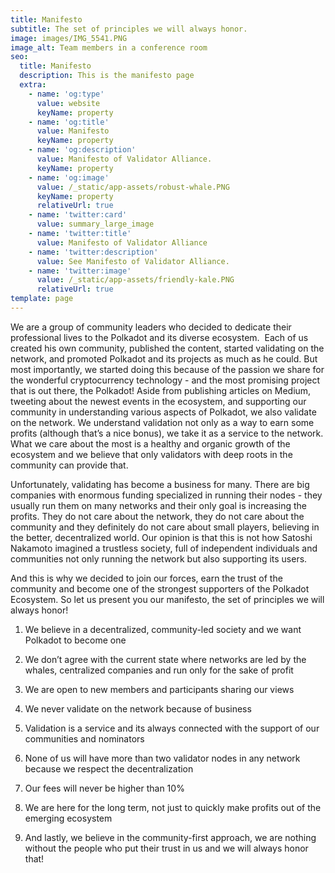 ```yaml
---
title: Manifesto
subtitle: The set of principles we will always honor.
image: images/IMG_5541.PNG
image_alt: Team members in a conference room
seo:
  title: Manifesto
  description: This is the manifesto page
  extra:
    - name: 'og:type'
      value: website
      keyName: property
    - name: 'og:title'
      value: Manifesto
      keyName: property
    - name: 'og:description'
      value: Manifesto of Validator Alliance.
      keyName: property
    - name: 'og:image'
      value: /_static/app-assets/robust-whale.PNG
      keyName: property
      relativeUrl: true
    - name: 'twitter:card'
      value: summary_large_image
    - name: 'twitter:title'
      value: Manifesto of Validator Alliance
    - name: 'twitter:description'
      value: See Manifesto of Validator Alliance.
    - name: 'twitter:image'
      value: /_static/app-assets/friendly-kale.PNG
      relativeUrl: true
template: page
---
```

We are a group of community leaders who decided to dedicate their professional lives to the Polkadot and its diverse ecosystem. 
Each of us created his own community, published the content, started validating on the network, and promoted Polkadot and its projects as much as he could. But most importantly, we started doing this because of the passion we share for the wonderful cryptocurrency technology - and the most promising project that is out there, the Polkadot!
Aside from publishing articles on Medium, tweeting about the newest events in the ecosystem, and supporting our community in understanding various aspects of Polkadot, we also validate on the network. We understand validation not only as a way to earn some profits (although that’s a nice bonus), we take it as a service to the network. What we care about the most is a healthy and organic growth of the ecosystem and we believe that only validators with deep roots in the community can provide that.

Unfortunately, validating has become a business for many. There are big companies with enormous funding specialized in running their nodes - they usually run them on many networks and their only goal is increasing the profits. They do not care about the network, they do not care about the community and they definitely do not care about small players, believing in the better, decentralized world. Our opinion is that this is not how Satoshi Nakamoto imagined a trustless society, full of independent individuals and communities not only running the network but also supporting its users.

And this is why we decided to join our forces, earn the trust of the community and become one of the strongest supporters of the Polkadot Ecosystem. So let us present you our manifesto, the set of principles we will always honor!

1.  We believe in a decentralized, community-led society and we want Polkadot to become one

2.  We don’t agree with the current state where networks are led by the whales, centralized companies and run only for the sake of profit

3.  We are open to new members and participants sharing our views

4.  We never validate on the network because of business

5.  Validation is a service and its always connected with the support of our communities and nominators

6.  None of us will have more than two validator nodes in any network because we respect the decentralization

7.  Our fees will never be higher than 10%

8.  We are here for the long term, not just to quickly make profits out of the emerging ecosystem

9.  And lastly, we believe in the community-first approach, we are nothing without the people who put their trust in us and we will always honor that!

